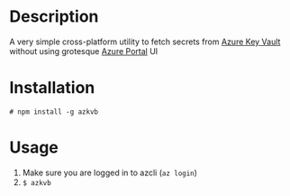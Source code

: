 # Description

A very simple cross-platform utility to fetch secrets from [Azure Key Vault](https://azure.microsoft.com/services/key-vault/) without using grotesque [Azure Portal](https://portal.azure.com) UI

# Installation

```
# npm install -g azkvb
```

# Usage

1. Make sure you are logged in to azcli (`az login`)
2. `$ azkvb`
